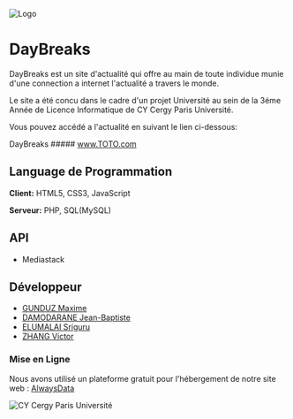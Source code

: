 ![Logo](![68747470733a2f2f63646e2e646973636f72646170702e636f6d2f6174746163686d656e74732f313031373532383631373931333330373139382f313032333030353538303036393138333532382f756e6b6e6f776e2e706e67](https://user-images.githubusercontent.com/91695685/194394279-9773d81f-4bda-4c7b-a869-0f936a781d46.png)
)



# DayBreaks

DayBreaks est un site d'actualité qui offre au main de toute individue munie d'une connection a internet l'actualité a travers le monde.     

Le site a été concu dans le cadre d'un projet Université au sein de la 3éme Année de Licence Informatique de CY Cergy Paris Université.

Vous pouvez accédé a l'actualité en suivant le lien ci-dessous:
 
DayBreaks ##### www.TOTO.com 









## Language de Programmation

**Client:** HTML5, CSS3, JavaScript

**Serveur:** PHP, SQL(MySQL)


## API

- Mediastack


## Développeur

- [GUNDUZ Maxime](https://github.com/MaximeZiyaGunduz)
- [DAMODARANE Jean-Baptiste](https://github.com/JeanBaptiste02)
- [ELUMALAI Sriguru](https://github.com/Sriguru95)
- [ZHANG Victor](https://github.com/Seed4616)

### Mise en Ligne
Nous avons utilisé un plateforme gratuit pour l'hébergement de notre site web : [AlwaysData ](https://www.alwaysdata.com/fr/)


![CY Cergy Paris Université](https://upload.wikimedia.org/wikipedia/fr/thumb/6/69/Logo_CY_Cergy_Paris_Universit%C3%A9.svg/129px-Logo_CY_Cergy_Paris_Universit%C3%A9.svg.png)
